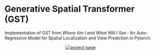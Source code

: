 # Generative Spatial Transformer (GST)

Implementation of GST from <a><i>Where Am I and What Will I See</i> : An Auto-Regressive Model for Spatial Localization and View Prediction</a> in Pytorch.


<div align="center">

<!-- [![arXiv (coming soon)](https://img.shields.io/badge/arXiv%20paper-2403.12957-b31b1b.svg)](https://arxiv.org/abs/2403.12957)&nbsp; -->
[![project page](https://img.shields.io/badge/Project_page-More_visualizations-green)](https://sotamak1r.github.io/gst/)&nbsp;

</div>



